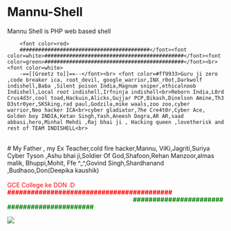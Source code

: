 # Mannu-Shell
Mannu Shell is PHP web based shell

        <font color=red> 
        ##########################################</font><font color=white>#############################################</font><font color=green>#############################################</font><br><font color=white>
        -==[[Greetz to]]==--</font><br> <font color=#ff9933>Guru ji zero ,code breaker ica, root_devil, google_warrior,INX_r0ot,Darkwolf indishell,Baba ,Silent poison India,Magnum sniper,ethicalnoob Indishell,Local root indishell,Irfninja indishell<br>Reborn India,L0rd Crus4d3r,cool toad,Hackuin,Alicks,Gujjar PCP,Bikash,Dinelson Amine,Th3 D3str0yer,SKSking,rad paul,Godzila,mike waals,zoo zoo,cyber warrior,Neo hacker ICA<br>cyber gladiator,7he Cre4t0r,Cyber Ace, Golden boy INDIA,Ketan Singh,Yash,Aneesh Dogra,AR AR,saad abbasi,hero,Minhal Mehdi ,Raj bhai ji , Hacking queen ,lovetherisk and rest of TEAM INDISHELL<br>
<font color=white>--==[[Love to]]==--</font><br># My Father , my Ex Teacher,cold fire hacker,Mannu, ViKi,Jagriti,Suriya Cyber Tyson ,Ashu bhai ji,Soldier Of God,Shafoon,Rehan Manzoor,almas malik, Bhuppi,Mohit, Ffe ^_^,Govind Singh,Shardhanand ,Budhaoo,Don(Deepika kaushik) <br>
<font color=white>--==[[Interface Desgined By]]==--</font><br><font color=red>GCE College ke DON :D</font>        <br></font>
        <b> 
        <font color=red> 
        ##########################################</font><font color=white>#############################################</font><font color=green>#############################################</font>

<img src="http://3.bp.blogspot.com/-Iu_c3pbG81w/VltfiErXSiI/AAAAAAAAB1s/BIQTsFU0RgQ/s1600/mannu.png" />
